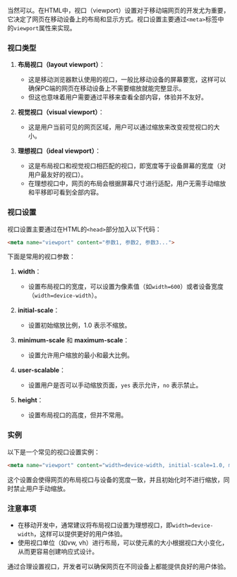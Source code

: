 当然可以。在HTML中，视口（viewport）设置对于移动端网页的开发尤为重要，它决定了网页在移动设备上的布局和显示方式。视口设置主要通过`<meta>`标签中的`viewport`属性来实现。

### 视口类型

1. **布局视口（layout viewport）**：
   - 这是移动浏览器默认使用的视口，一般比移动设备的屏幕要宽，这样可以确保PC端的网页在移动设备上不需要缩放就能完整显示。
   - 但这也意味着用户需要通过平移来查看全部内容，体验并不友好。

2. **视觉视口（visual viewport）**：
   - 这是用户当前可见的网页区域，用户可以通过缩放来改变视觉视口的大小。

3. **理想视口（ideal viewport）**：
   - 这是布局视口和视觉视口相匹配的视口，即宽度等于设备屏幕的宽度（对用户最友好的视口）。
   - 在理想视口中，网页的布局会根据屏幕尺寸进行适配，用户无需手动缩放和平移即可看到全部内容。

### 视口设置

视口设置主要通过在HTML的`<head>`部分加入以下代码：

```html
<meta name="viewport" content="参数1, 参数2, 参数3...">
```

下面是常用的视口参数：

1. **width**：
   - 设置布局视口的宽度，可以设置为像素值（如`width=600`）或者设备宽度（`width=device-width`）。

2. **initial-scale**：
   - 设置初始缩放比例，1.0 表示不缩放。

3. **minimum-scale** 和 **maximum-scale**：
   - 设置允许用户缩放的最小和最大比例。

4. **user-scalable**：
   - 设置用户是否可以手动缩放页面，`yes` 表示允许，`no` 表示禁止。

5. **height**：
   - 设置布局视口的高度，但并不常用。

### 实例

以下是一个常见的视口设置实例：

```html
<meta name="viewport" content="width=device-width, initial-scale=1.0, minimum-scale=1.0, maximum-scale=1.0, user-scalable=no">
```

这个设置会使得网页的布局视口与设备的宽度一致，并且初始化时不进行缩放，同时禁止用户手动缩放。

### 注意事项

- 在移动开发中，通常建议将布局视口设置为理想视口，即`width=device-width`，这样可以提供更好的用户体验。
- 使用视口单位（如vw, vh）进行布局，可以使元素的大小根据视口大小变化，从而更容易创建响应式设计。

通过合理设置视口，开发者可以确保网页在不同设备上都能提供良好的用户体验。